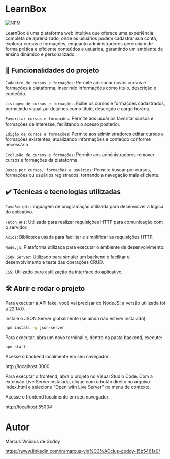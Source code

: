 # LearnBox
[![NPM](https://img.shields.io/npm/l/react)](https://github.com/MarcusViniciusGodoy/Desafio-Componentes-e-Inje-o-de-depend-ncia/blob/main/LICENSE)

LearnBox é uma plataforma web intuitiva que oferece uma experiência completa de aprendizado, onde os usuários podem cadastrar sua conta, explorar cursos e formações, enquanto administradores gerenciam de forma prática e eficiente conteúdos e usuários, garantindo um ambiente de ensino dinâmico e personalizado.

## 🔨 Funcionalidades do projeto

`Cadastro de cursos e formações`: Permite adicionar novos cursos e formações à plataforma, inserindo informações como título, descrição e conteúdo.

`Listagem de cursos e formações`: Exibe os cursos e formações cadastrados, permitindo visualizar detalhes como título, descrição e carga horária.

`Favoritar cursos e formações`: Permite aos usuários favoritar cursos e formações de interesse, facilitando o acesso posterior.

`Edição de cursos e formações`: Permite aos administradores editar cursos e formações existentes, atualizando informações e conteúdo conforme necessário.

`Exclusão de cursos e formações`: Permite aos administradores remover cursos e formações da plataforma.

`Busca por cursos, formações e usuários`: Permite buscar por cursos, formações ou usuários registrados, tornando a navegação mais eficiente.


## ✔️ Técnicas e tecnologias utilizadas

`JavaScript`: Linguagem de programação utilizada para desenvolver a lógica do aplicativo.

`Fetch API`: Utilizada para realizar requisições HTTP para comunicação com o servidor.

`Axios`: Biblioteca usada para facilitar e simplificar as requisições HTTP.

`Node.js`: Plataforma utilizada para executar o ambiente de desenvolvimento.

`JSON Server`: Utilizado para simular um backend e facilitar o desenvolvimento e teste das operações CRUD.

`CSS`: Utilizado para estilização da interface do aplicativo.


## 🛠️ Abrir e rodar o projeto

Para executar a API fake, você vai precisar do NodeJS; a versão utilizada foi a 22.14.0.

Instale o JSON Server globalmente (se ainda não estiver instalado):

```bash
npm install -g json-server
```

Para executar, abra um novo terminal e, dentro da pasta backend, execute:

```bash
npm start
```

Acesse o backend localmente em seu navegador:

http://localhost:3000

Para executar o frontend, abra o projeto no Visual Studio Code. Com a extensão Live Server instalada, clique com o botão direito no arquivo index.html e selecione "Open with Live Server" no menu de contexto.

Acesse o frontend localmente em seu navegador:

http://localhost:5500#

# Autor
Marcus Vinícius de Godoy 

https://www.linkedin.com/in/marcus-vin%C3%ADcius-godoy-15b5461a0/

